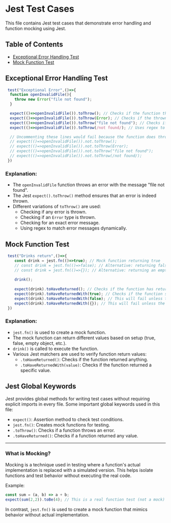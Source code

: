 # Jest Test Cases

This file contains Jest test cases that demonstrate error handling and function mocking using Jest.

## Table of Contents
- [Exceptional Error Handling Test](#exceptional-error-handling-test)
- [Mock Function Test](#mock-function-test)

## Exceptional Error Handling Test

```javascript
 test("Exceptional Error",()=>{
  function openInvalidFile(){
    throw new Error("file not found");
  }

  expect(()=>openInvalidFile()).toThrow(); // Checks if the function throws an error
  expect(()=>openInvalidFile()).toThrow(Error); // Checks if the thrown error is an instance of `Error`
  expect(()=>openInvalidFile()).toThrow("file not found"); // Checks if the error message matches exactly
  expect(()=>openInvalidFile()).toThrow(/not found/); // Uses regex to check if the error message contains "not found"

  // Uncommenting these lines would fail because the function does throw an error
  // expect(()=>openInvalidFile()).not.toThrow();
  // expect(()=>openInvalidFile()).not.toThrow(Error);
  // expect(()=>openInvalidFile()).not.toThrow("file not found");
  // expect(()=>openInvalidFile()).not.toThrow(/not found/);
 })
```

### Explanation:
- The `openInvalidFile` function throws an error with the message "file not found".
- The Jest `expect().toThrow()` method ensures that an error is indeed thrown.
- Different variations of `toThrow()` are used:
  - Checking if any error is thrown.
  - Checking if an `Error` type is thrown.
  - Checking for an exact error message.
  - Using regex to match error messages dynamically.

## Mock Function Test

```javascript
 test("Drinks return",()=>{
    const drink = jest.fn(()=>true); // Mock function returning true
    // const drink = jest.fn(()=>false); // Alternative: returning false
    // const drink = jest.fn(()=>{}); // Alternative: returning an empty object
    
    drink();
    
    expect(drink).toHaveReturned(); // Checks if the function has returned any value
    expect(drink).toHaveReturnedWith(true); // Checks if the function specifically returned true
    expect(drink).toHaveReturnedWith(false); // This will fail unless the function returns false
    expect(drink).toHaveReturnedWith({}); // This will fail unless the function returns an empty object
 })
```

### Explanation:
- `jest.fn()` is used to create a mock function.
- The mock function can return different values based on setup (true, false, empty object, etc.).
- `drink()` is called to execute the function.
- Various Jest matchers are used to verify function return values:
  - `.toHaveReturned()`: Checks if the function returned anything.
  - `.toHaveReturnedWith(value)`: Checks if the function returned a specific value.

## Jest Global Keywords
Jest provides global methods for writing test cases without requiring explicit imports in every file. 
Some important global keywords used in this file:
- `expect()`: Assertion method to check test conditions.
- `jest.fn()`: Creates mock functions for testing.
- `.toThrow()`: Checks if a function throws an error.
- `.toHaveReturned()`: Checks if a function returned any value.

---
### What is Mocking?
Mocking is a technique used in testing where a function's actual implementation is replaced with a simulated version. This helps isolate functions and test behavior without executing the real code.

Example:
```javascript
const sum = (a, b) => a + b;
expect(sum(2,2)).toBe(4); // This is a real function test (not a mock)
```

In contrast, `jest.fn()` is used to create a mock function that mimics behavior without actual implementation.
